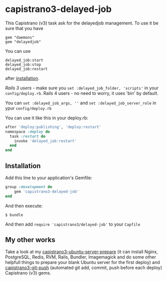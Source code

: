 # capistrano3-delayed-job

This Capistrano (v3) task ask for the delayedjob management. To use it be sure that you have
```
gem "daemons"
gem "delayedjob"
```

You can use
```
delayed_job:start
delayed_job:stop
delayed_job:restart
```
after [installation](#installation).

*Rails 3 users* - make sure you ``` set :delayed_job_folder, 'scripts' ``` in your ``` config/deploy.rb ```. Rails 4 users - no need to worry, it uses 'bin' by default.

You can ``` set :delayed_job_args, '' ``` and ``` set :delayed_job_server_role ``` in ypur ``` config/deploy.rb ```

You can use it like this in your deploy.rb:
``` ruby
after 'deploy:publishing', 'deploy:restart'
namespace :deploy do
  task :restart do
    invoke 'delayed_job:restart'
  end
end
```

## Installation

Add this line to your application's Gemfile:

```ruby
group :development do
	gem 'capistrano3-delayed-job'
end
```

And then execute:

    $ bundle

And then add ``` require 'capistrano3/delayed-job' ``` to your ``` Capfile ```

## My other works

Take a look at my [capistrano3-ubuntu-server-prepare](https://github.com/goooseman/capistrano3-ubuntu-server-prepare) (it can install Nginx, PostgreSQL, Redis, RVM, Rails, Bundler, Imagemagick and do some other helpfull things to prepare your blank Ubuntu server for the first deploy) and [capistrano3-git-push](https://github.com/goooseman/capistrano3-git-push) (automated git add, commit, push before each deploy) Capistrano (v3) gems.